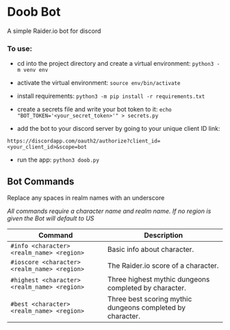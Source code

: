 # Doob Bot

A simple Raider.io bot for discord

### To use:


* cd into the project directory and create a virtual environment:
`python3 -m venv env`


* activate the virtual environment:
`source env/bin/activate`


* install requirements:
`python3 -m pip install -r requirements.txt`


* create a secrets file and write your bot token to it:
`echo "BOT_TOKEN='<your_secret_token>'" > secrets.py`


* add the bot to your discord server by going to your unique client ID link:

`https://discordapp.com/oauth2/authorize?client_id=<your_client_id>&scope=bot`


* run the app:
`python3 doob.py`


## Bot Commands
Replace any spaces in realm names with an underscore

*All commands require a character name and realm name. If no region is given the Bot will default to US*

|Command                                            |Description                                                 |
|---------------------------------------------------|------------------------------------------------------------|
|`#info <character> <realm_name> <region>`          | Basic info about character.                                | 
|`#ioscore <character> <realm_name> <region>`       | The Raider.io score of a character.                        |
|`#highest <character> <realm_name> <region>`       | Three highest mythic dungeons completed by character.      |
|`#best <character> <realm_name> <region>`          | Three best scoring mythic dungeons completed by character. |
